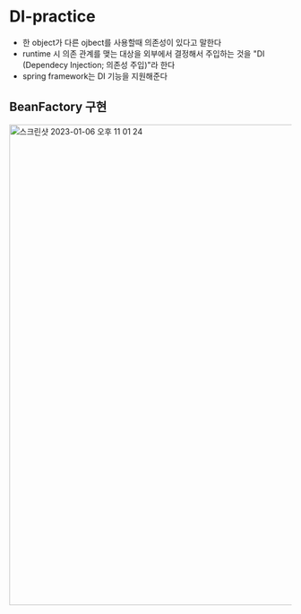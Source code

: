 # DI-practice

- 한 object가 다른 ojbect를 사용할때 의존성이 있다고 말한다
- runtime 시 의존 관계를 맺는 대상을 외부에서 결정해서 주입하는 것을 "DI (Dependecy Injection; 의존성 주입)"라 한다
- spring framework는 DI 기능을 지원해준다


## BeanFactory 구현
<img width="858" alt="스크린샷 2023-01-06 오후 11 01 24" src="https://user-images.githubusercontent.com/89971435/211027503-f4b303eb-2edb-41f3-a267-240e6a5cd845.png">
